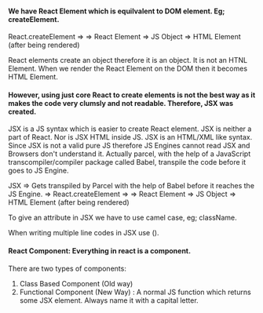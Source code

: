 #### We have React Element which is equilvalent to DOM element. Eg; createElement.

React.createElement => => React Element => JS Object => HTML Element (after being rendered)

React elements create an object therefore it is an object. It is not an HTNL Element. When we render the React Element on the DOM then it becomes HTML Element.

#### However, using just core React to create elements is not the best way as it makes the code very clumsly and not readable. Therefore, JSX was created.

JSX is a JS syntax which is easier to create React element. JSX is neither a part of React. Nor is JSX HTML inside JS. JSX is an HTML/XML like syntax. Since JSX is not a valid pure JS therefore JS Engines cannot read JSX and Browsers don't understand it. Actually parcel, with the help of a JavaScript transcompiler/compiler package called Babel, transpile the code before it goes to JS Engine.

JSX => Gets transpiled by Parcel with the help of Babel before it reaches the JS Engine. => React.createElement => => React Element => JS Object => HTML Element (after being rendered)

To give an attribute in JSX we have to use camel case, eg; className.

When writing multiple line codes in JSX use ().

#### React Component: Everything in react is a component.

There are two types of components:
1. Class Based Component (Old way)
2. Functional Component (New Way) : A normal JS function which returns some JSX element. Always name it with a capital letter.



